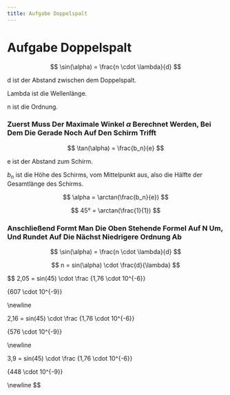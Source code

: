 ```yaml
---
title: Aufgabe Doppelspalt
---
```

# Aufgabe Doppelspalt

$$
\sin(\alpha) = \frac{n \cdot \lambda}{d}
$$

d ist der Abstand zwischen dem Doppelspalt.

Lambda ist die Wellenlänge.

n ist die Ordnung.

### Zuerst Muss Der Maximale Winkel $\alpha$ Berechnet Werden, Bei Dem Die Gerade Noch Auf Den Schirm Trifft

$$
\tan(\alpha) = \frac{b_n}{e}
$$

e ist der Abstand zum Schirm.

$b_n$ ist die Höhe des Schirms, vom Mittelpunkt aus, also die Hälfte der Gesamtlänge des Schirms.

$$
\alpha = \arctan(\frac{b_n}{e})
$$

$$
45° = \arctan(\frac{1}{1})
$$

### Anschließend Formt Man Die Oben Stehende Formel Auf N Um, Und Rundet Auf Die Nächst Niedrigere Ordnung Ab

$$
\sin(\alpha) = \frac{n \cdot \lambda}{d} 
$$

$$
n = sin(\alpha) \cdot \frac{d}{\lambda}
$$

$$
2,05 = sin(45) \cdot \frac
{1,76 \cdot 10^{-6}}

{607 \cdot 10^{-9}}

\newline

2,16 = sin(45) \cdot \frac
{1,76 \cdot 10^{-6}}

{576 \cdot 10^{-9}}

\newline

3,9 = sin(45) \cdot \frac
{1,76 \cdot 10^{-6}}

{448 \cdot 10^{-9}}

\newline
$$
